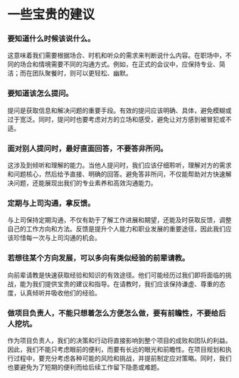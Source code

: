 # 一些宝贵的建议
### 要知道什么时候该说什么。
这意味着我们需要根据场合、时机和听众的需求来判断说什么内容。在职场中，不同的场合和情境需要不同的沟通方式。例如，在正式的会议中，应保持专业、简洁；而在团队聚餐时，则可以更轻松、幽默。
### 要知道该怎么提问。
提问是获取信息和解决问题的重要手段。有效的提问应该明确、具体，避免模糊或过于宽泛。同时，提问时也要考虑对方的立场和感受，避免让对方感到被冒犯或不适。
### 面对别人提问时，最好直面回答，不要答非所问。
这涉及到倾听和理解的能力。当他人提问时，我们应该仔细聆听，理解对方的需求和问题核心，然后给予直接、明确的回答。避免答非所问，不仅能帮助对方快速解决问题，还能展现出我们的专业素养和高效沟通能力。
### 定期与上司沟通，拿反馈。
与上司保持定期沟通，不仅有助于了解工作进展和期望，还能及时获取反馈，调整自己的工作方向和方法。反馈是提升个人能力和职业发展的重要途径，因此我们应该珍惜每一次与上司沟通的机会。
### 若想往某个方向发展，可以多向有类似经验的前辈请教。
向前辈请教是快速获取经验和知识的有效途径。他们可能经历过我们即将面临的挑战，能为我们提供宝贵的建议和指导。在请教时，我们应该保持谦虚、尊重的态度，认真倾听并吸收他们的经验。
### 做项目负责人，不能只想着怎么方便怎么做，要有前瞻性，不要给后人挖坑。
作为项目负责人，我们的决策和行动将直接影响到整个项目的成败和团队的利益。因此，我们不能只考虑眼前的便利，而要有长远的眼光和前瞻性。在项目规划和执行过程中，要充分考虑各种可能的风险和挑战，并提前制定应对策略。同时，我们也要避免为了短期的便利而给后续工作留下隐患或难题。
